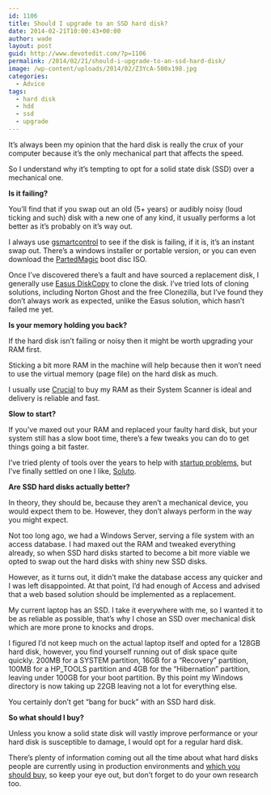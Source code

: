 ```yaml
---
id: 1106
title: Should I upgrade to an SSD hard disk?
date: 2014-02-21T10:00:43+00:00
author: wade
layout: post
guid: http://www.devotedit.com/?p=1106
permalink: /2014/02/21/should-i-upgrade-to-an-ssd-hard-disk/
image: /wp-content/uploads/2014/02/Z3YcA-500x198.jpg
categories:
  - Advice
tags:
  - hard disk
  - hdd
  - ssd
  - upgrade
---
```

It&#8217;s always been my opinion that the hard disk is really the crux of your computer because it&#8217;s the only mechanical part that affects the speed.

So I understand why it&#8217;s tempting to opt for a solid state disk (SSD) over a mechanical one.<!--more-->

**Is it failing?**

You&#8217;ll find that if you swap out an old (5+ years) or audibly noisy (loud ticking and such) disk with a new one of any kind, it usually performs a lot better as it&#8217;s probably on it&#8217;s way out.

I always use [gsmartcontrol](http://gsmartcontrol.sourceforge.net/home/index.php/Downloads) to see if the disk is failing, if it is, it&#8217;s an instant swap out. There&#8217;s a windows installer or portable version, or you can even download the [PartedMagic](http://partedmagic.com/) boot disc ISO.

Once I&#8217;ve discovered there&#8217;s a fault and have sourced a replacement disk, I generally use [Easus DiskCopy](http://www.easeus.com/disk-copy/) to clone the disk. I&#8217;ve tried lots of cloning solutions, including Norton Ghost and the free Clonezilla, but I&#8217;ve found they don&#8217;t always work as expected, unlike the Easus solution, which hasn&#8217;t failed me yet.

**Is your memory holding you back?**

If the hard disk isn&#8217;t failing or noisy then it might be worth upgrading your RAM first.

Sticking a bit more RAM in the machine will help because then it won&#8217;t need to use the virtual memory (page file) on the hard disk as much.

I usually use [Crucial](http://devotedit.com/crucial) to buy my RAM as their System Scanner is ideal and delivery is reliable and fast.

**Slow to start?**

If you&#8217;ve maxed out your RAM and replaced your faulty hard disk, but your system still has a slow boot time, there&#8217;s a few tweaks you can do to get things going a bit faster.

I&#8217;ve tried plenty of tools over the years to help with [startup problems](http://www.devotedit.com/2012/12/12/startup-problems-are-a-thing-of-the-past/), but I&#8217;ve finally settled on one I like, [Soluto](https://www.soluto.com/).

**Are SSD hard disks actually better?**

In theory, they should be, because they aren&#8217;t a mechanical device, you would expect them to be. However, they don&#8217;t always perform in the way you might expect.

Not too long ago, we had a Windows Server, serving a file system with an access database. I had maxed out the RAM and tweaked everything already, so when SSD hard disks started to become a bit more viable we opted to swap out the hard disks with shiny new SSD disks.

However, as it turns out, it didn&#8217;t make the database access any quicker and I was left disappointed. At that point, I&#8217;d had enough of Access and advised that a web based solution should be implemented as a replacement.

My current laptop has an SSD. I take it everywhere with me, so I wanted it to be as reliable as possible, that&#8217;s why I chose an SSD over mechanical disk which are more prone to knocks and drops.

I figured I&#8217;d not keep much on the actual laptop itself and opted for a 128GB hard disk, however, you find yourself running out of disk space quite quickly. 200MB for a SYSTEM partition, 16GB for a &#8220;Recovery&#8221; partition, 100MB for a HP_TOOLS partition and 4GB for the &#8220;Hibernation&#8221; partition, leaving under 100GB for your boot partition. By this point my Windows directory is now taking up 22GB leaving not a lot for everything else.

You certainly don&#8217;t get &#8220;bang for buck&#8221; with an SSD hard disk.

**So what should I buy?**

Unless you know a solid state disk will vastly improve performance or your hard disk is susceptible to damage, I would opt for a regular hard disk.

There&#8217;s plenty of information coming out all the time about what hard disks people are currently using in production environments and [which you should buy](http://blog.backblaze.com/2014/01/21/what-hard-drive-should-i-buy/), so keep your eye out, but don&#8217;t forget to do your own research too.